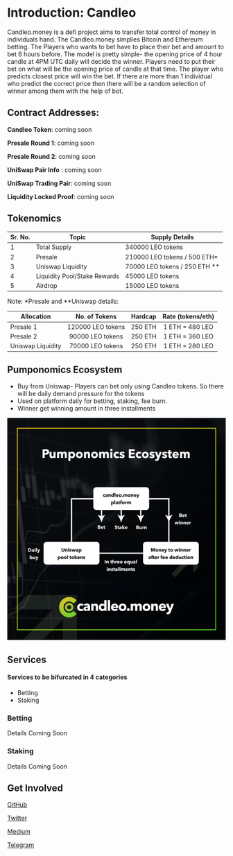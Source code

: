 # Introduction: Candleo

Candleo.money is a defi project aims to transfer total control of money in individuals hand. The Candleo.money simplies Bitcoin and Ethereum betting. The Players who wants to bet have to place their bet and amount to bet 6 hours before. The model is pretty simple- the opening price of 4 hour candle at 4PM UTC daily will decide the winner. Players need to put their bet on what will be the opening price of candle at that time. The player who predicts closest price will win the bet. If there are more than 1 individual who predict the correct price then there will be a random selection of winner among them with the help of bot.

## Contract Addresses:

**Candleo Token**: coming soon

<!-- **Locked Candleo**: coming soon -->

**Presale Round 1**: coming soon

**Presale Round 2**: coming soon

**UniSwap Pair Info** : coming soon

**UniSwap Trading Pair**: coming soon

**Liquidity Locked Proof**: coming soon

## Tokenomics

| Sr. No. | Topic                        | Supply Details                  |
| ------- | ---------------------------- | ------------------------------- |
| 1       | Total Supply                 | 340000 LEO tokens               |
| 2       | Presale                      | 210000 LEO tokens / 500 ETH\*   |
| 3       | Uniswap Liquidity            | 70000 LEO tokens / 250 ETH \*\* |
| 4       | Liquidity Pool/Stake Rewards | 45000 LEO tokens                |
| 5       | Airdrop                      | 15000 LEO tokens                |

Note: \*Presale and \*\*Uniswap details:

| Allocation        |   No. of Tokens   | Hardcap | Rate (tokens/eth) |
| ----------------- | :---------------: | :-----: | :---------------: |
| Presale 1         | 120000 LEO tokens | 250 ETH |  1 ETH = 480 LEO  |
| Presale 2         | 90000 LEO tokens  | 250 ETH |  1 ETH = 360 LEO  |
| Uniswap Liquidity | 70000 LEO tokens  | 250 ETH |  1 ETH = 280 LEO  |

## Pumponomics Ecosystem

- Buy from Uniswap- Players can bet only using Candleo tokens. So there will be daily demand pressure for the tokens
- Used on platform daily for betting, staking, fee burn.
- Winner get winning amount in three installments

<!-- ![](./img/PUMPONOMICS.png) -->
<img src="./img/PUMPONOMICS.png" data-canonical-src="./img/PUMPONOMICS.png" width="512" height="512" />

## Services

#### Services to be bifurcated in 4 categories

- Betting
- Staking

### Betting

Details Coming Soon

<!-- ![](./img/img2.jpg) -->

### Staking

Details Coming Soon

## Get Involved

[GitHub](https://github.com/candleo)

[Twitter](https://twitter.com/CandleoMoney)

[Medium](https://medium.com/@candleo)

[Telegram](https://t.me/Candleo_Money)
